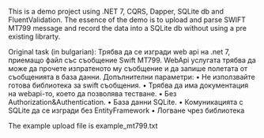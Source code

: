 This is a demo project using .NET 7, CQRS, Dapper, SQLite db and FluentValidation.
The essence of the demo is to upload and parse SWIFT MT799 message and record the data into a SQLite db without using a pre existing librarty.

Original task (in bulgarian):
Трябва да се изгради web api на .net 7, приемащо файл със съобщение Swift MT799.
WebApi услугата трябва да може да прочете изпратеното му съобщение и да запише полетата от съобщенията в база данни.
 Допълнителни параметри:
•	Не използвайте готова библиотека за swift съобщения.
•	Трябва да има документация на webapi-то, което да позволява тестване.
•	Без Authorization&Authentication.
•	База данни SQLite.
•	Комуникацията с SQLite да се изгради без EntityFramework
•	Логване чрез библиотека

The example upload file is example_mt799.txt
